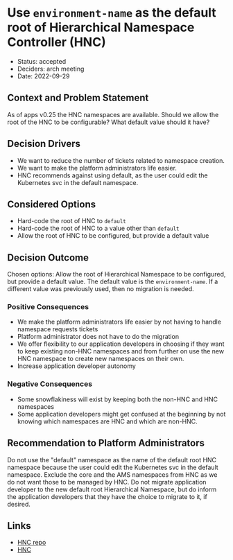 # Use `environment-name` as the default root of Hierarchical Namespace Controller (HNC)

* Status: accepted
* Deciders: arch meeting
* Date: 2022-09-29

## Context and Problem Statement

As of apps v0.25 the HNC namespaces are available.
Should we allow the root of the HNC to be configurable? What default value should it have?

## Decision Drivers

* We want to reduce the number of tickets related to namespace creation.
* We want to make the platform administrators life easier.
* HNC recommends against using default, as the user could edit the Kubernetes svc in the default namespace.

## Considered Options

* Hard-code the root of HNC to `default`
* Hard-code the root of HNC to a value other than `default`
* Allow the root of HNC to be configured, but provide a default value

## Decision Outcome

Chosen options: Allow the root of Hierarchical Namespace to be configured, but provide a default value. The default value is the `environment-name`. If a different value was previously used, then no migration is needed.

### Positive Consequences

* We make the platform administrators life easier by not having to handle namespace requests tickets
* Platform administrator does not have to do the migration
* We offer flexibility to our application developers in choosing if they want to keep existing non-HNC namespaces and from further on use the new HNC namespace to create new namespaces on their own.
* Increase application developer autonomy

### Negative Consequences

* Some snowflakiness will exist by keeping both the non-HNC and HNC namespaces
* Some application developers might get confused at the beginning by not knowing which namespaces are HNC and which are non-HNC.

## Recommendation to Platform Administrators

Do not use the "default" namespace as the name of the default root HNC namespace because the user could edit the Kubernetes svc in the default namespace.
Exclude the core and the AMS namespaces from HNC as we do not want those to be managed by HNC.
Do not migrate application developer to the new default root Hierarchical Namespace, but do inform the application developers that they have the choice to migrate to it, if desired.

## Links <!-- optional -->

* [HNC repo](https://github.com/kubernetes-sigs/hierarchical-namespaces)
* [HNC](https://kubernetes.io/blog/2020/08/14/introducing-hierarchical-namespaces/)
